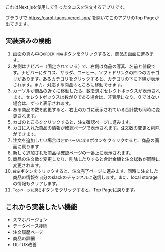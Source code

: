これはNext.jsを使用して作ったタコスを注文するアプリです。

ブラウザで https://carol-tacos.vercel.app/ を開いてこのアプリのTop Pageが出てきます。

## 実装済みの機能

1. 画面の真ん中の`ORDER NOW`ボタンをクリックすると、商品の画面に進みます。
2. 左側はナビバー（固定されている）で、右側は商品の写真、名前と値段です。ナビバーにタコス、サラダ、コーヒー、ソフトドリンクの四つのカテゴリがあります。あるカテゴリをクリックすると、カテゴリの下に下線が表示されます。また、対応する商品のところに移動できます。
3. カーソルが商品の近くに移動したら、数を選ぶセレクトボックスが表示されます。セレクトボックスは数が０である場合は、非表示になり、０ではない場合は、ずっと表示されます。
4. ある商品の数を変更すると、右上のカゴに表示されている合計数も同時に変更されます。
5. カゴのところをクリックすると、注文確認ページに進みます。
6. カゴに入れた商品の情報が確認ページで表示されます。注文数の変更と削除ができます。
7. 注文を追加したい場合は`注文ページに戻る`ボタンをクッリクすると、商品の画面に戻ります
8. 新しく追加された商品は確認ページの一番上に表示されます。
9. 商品の注文数を変更したり、削除したりすると合計金額と注文総数が同時に変更されます。
10. `確定`ボタンをクリックすると、注文完了ページに進みます。同時に注文した商品の情報を自分のslackのチャンネルに送信します。また、local storageの情報もクリアします。
11. `Topページに戻る`ボタンをクリックすると、Top Pageに戻ります。

## これから実装したい機能

- スマホバージョン
- データベース接続
- 注文履歴ページ
- 商品の詳細
- UI／UX改善
